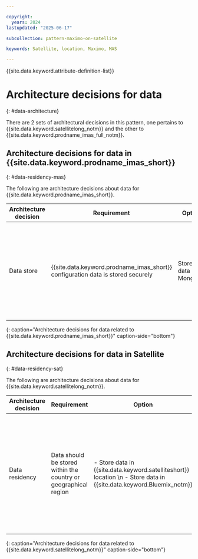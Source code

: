 ```yaml
---

copyright:
  years: 2024
lastupdated: "2025-06-17"

subcollection: pattern-maximo-on-satellite

keywords: Satellite, location, Maximo, MAS

---
```


{{site.data.keyword.attribute-definition-list}}

# Architecture decisions for data
{: #data-architecture}

There are 2 sets of architectural decisions in this pattern, one pertains to {{site.data.keyword.satellitelong_notm}} and the other to {{site.data.keyword.prodname_imas_full_notm}}.

## Architecture decisions for data in {{site.data.keyword.prodname_imas_short}}
{: #data-residency-mas}

The following are architecture decisions about data for {{site.data.keyword.prodname_imas_short}}.

| Architecture decision | Requirement | Option | Decision | Rationale |
|---|---|---|---|---|
| Data store | {{site.data.keyword.prodname_imas_short}} configuration data is stored securely | Store data in MongoDB | Configure MongoDB and at a minimum, the MongoDB administrator is required to have database table creation privileges. | MongoDB is a prerequisite for {{site.data.keyword.prodname_imas_short}}. The MongoDB instance must support the transport layer security (TLS) communication protocol. For more information, see [TLS/SSL (Transport Encryption)](https://www.mongodb.com/docs/manual/core/security-transport-encryption/){: external}.  |
{: caption="Architecture decisions for data related to {{site.data.keyword.prodname_imas_short}}" caption-side="bottom"}


## Architecture decisions for data in Satellite
{: #data-residency-sat}

The following are architecture decisions about data for {{site.data.keyword.satellitelong_notm}}.

| Architecture decision | Requirement | Option | Decision | Rationale |
|---|---|---|---|---|
| Data residency | Data should be stored within the country or geographical region | - Store data in {{site.data.keyword.satelliteshort}} location \n - Store data in {{site.data.keyword.Bluemix_notm}} | Store data in {{site.data.keyword.satelliteshort}} location | Deploy Cloud Object Storage in a {{site.data.keyword.satelliteshort}} location with sufficient computing hosts and raw block storage that is allocated for creating Cloud Object Storage. \n Enable {{site.data.keyword.Bluemix_notm}} Databases (ICD) for {{site.data.keyword.satelliteshort}} and deploy PostgreSQL or Redis ICD instances into a {{site.data.keyword.satelliteshort}} location. \n For more information, see [on-premises Cloud Object Storage](/docs/cloud-object-storage?topic=cloud-object-storage-about-cos-satellite) and [on-premises SAN storage](/docs/cloud-databases?topic=cloud-databases-satellite-on-prem). |
{: caption="Architecture decisions for data related to {{site.data.keyword.satellitelong_notm}}" caption-side="bottom"}

